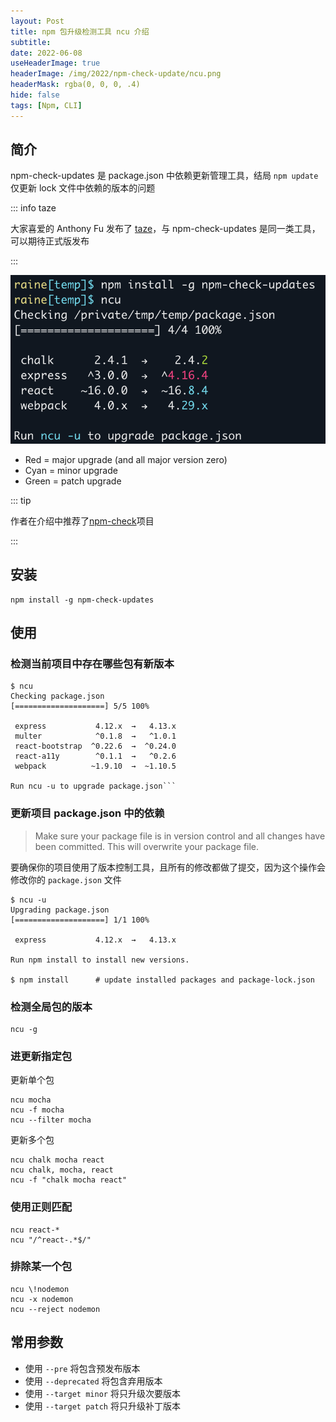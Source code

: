 ```yaml
---
layout: Post
title: npm 包升级检测工具 ncu 介绍
subtitle:
date: 2022-06-08
useHeaderImage: true
headerImage: /img/2022/npm-check-update/ncu.png
headerMask: rgba(0, 0, 0, .4)
hide: false
tags: [Npm, CLI]
---
```


## 简介

npm-check-updates 是 package.json 中依赖更新管理工具，结局 `npm update` 仅更新 lock 文件中依赖的版本的问题

::: info taze

大家喜爱的 Anthony Fu 发布了 [taze](https://github.com/antfu/taze)，与 npm-check-updates 是同一类工具，可以期待正式版发布

:::

[<Badge text="Github 地址" vertical="middle" type="danger"/>](https://github.com/raineorshine/npm-check-updates)

![](../../.vuepress/public/img/2022/npm-check-update/ncu.png)

- Red = major upgrade (and all major version zero)
- Cyan = minor upgrade
- Green = patch upgrade

::: tip

作者在介绍中推荐了[npm-check](https://github.com/dylang/npm-check)项目

:::

## 安装

```shell
npm install -g npm-check-updates
```

## 使用

### 检测当前项目中存在哪些包有新版本

````shell
$ ncu
Checking package.json
[====================] 5/5 100%

 express           4.12.x  →   4.13.x
 multer            ^0.1.8  →   ^1.0.1
 react-bootstrap  ^0.22.6  →  ^0.24.0
 react-a11y        ^0.1.1  →   ^0.2.6
 webpack          ~1.9.10  →  ~1.10.5

Run ncu -u to upgrade package.json```
````

### 更新项目 package.json 中的依赖

> Make sure your package file is in version control and all changes have been committed. This will overwrite your package file.

要确保你的项目使用了版本控制工具，且所有的修改都做了提交，因为这个操作会修改你的 `package.json` 文件

```shell
$ ncu -u
Upgrading package.json
[====================] 1/1 100%

 express           4.12.x  →   4.13.x

Run npm install to install new versions.

$ npm install      # update installed packages and package-lock.json
```

### 检测全局包的版本

```shell
ncu -g
```

### 进更新指定包

更新单个包

```shell
ncu mocha
ncu -f mocha
ncu --filter mocha
```

更新多个包

```shell
ncu chalk mocha react
ncu chalk, mocha, react
ncu -f "chalk mocha react"
```

### 使用正则匹配

```shell
ncu react-*
ncu "/^react-.*$/"
```

### 排除某一个包

```shell
ncu \!nodemon
ncu -x nodemon
ncu --reject nodemon
```

## 常用参数

- 使用 `--pre` 将包含预发布版本
- 使用 `--deprecated` 将包含弃用版本
- 使用 `--target minor` 将只升级次要版本
- 使用 `--target patch` 将只升级补丁版本
